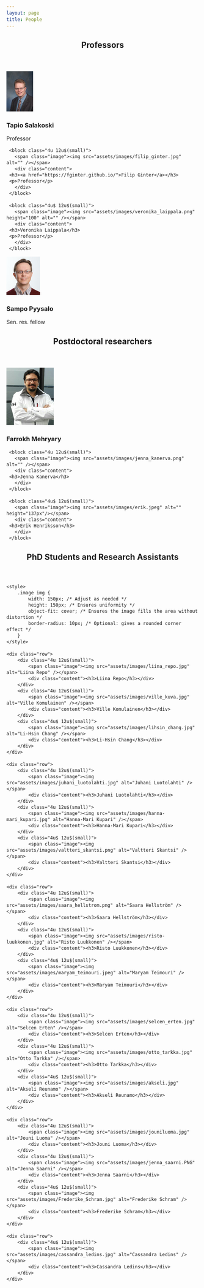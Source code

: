 ```yaml
---
layout: page
title: People
---
```


<section>
   <header class="major">
      <h2>Professors</h2>
   </header>
	
   <div class="row">
     <block class="4u 12u$(small)">
       <span class="image"><img src="assets/images/sala_web.jpg" alt="" /></span>
       <div class="content">
	 <h3>Tapio Salakoski</h3>
	 <p>Professor</p>
       </div>
     </block>
	
     <block class="4u 12u$(small)">
       <span class="image"><img src="assets/images/filip_ginter.jpg" alt="" /></span>
       <div class="content">
	 <h3><a href="https://fginter.github.io/">Filip Ginter</a></h3>
	 <p>Professor</p>
       </div>
     </block>
     
     <block class="4u$ 12u$(small)">
       <span class="image"><img src="assets/images/veronika_laippala.png" height="100" alt="" /></span>
       <div class="content">
	 <h3>Veronika Laippala</h3>
	 <p>Professor</p>
       </div>
     </block>
   </div> 
   
   <div class="row">
     <block class="4u$ 12u$(small)">
       <span class="image"><img src="assets/images/sampo_pyysalo.png" height="100" alt="" /></span>
       <div class="content">
	 <h3>Sampo Pyysalo</h3>
	 <p>Sen. res. fellow</p>
       </div>
     </block>
   </div>

</section>

<section>
   <header class="major">
      <h2>Postdoctoral researchers</h2>
   </header>
   <div class="row">
     <block class="4u 12u$(small)">
       <span class="image"><img src="assets/images/farrokh_mehryary.png" alt="" /></span>
       <div class="content">
	 <h3>Farrokh Mehryary</h3>
       </div>
     </block>

     <block class="4u 12u$(small)">
       <span class="image"><img src="assets/images/jenna_kanerva.png" alt="" /></span>
       <div class="content">
	 <h3>Jenna Kanerva</h3>
       </div>
     </block>

     <block class="4u$ 12u$(small)">
       <span class="image"><img src="assets/images/erik.jpeg" alt="" height="137px"/></span>
       <div class="content">
	 <h3>Erik Henriksson</h3>
       </div>
     </block>

   </div>

</section>

<section>
    <header class="major">
        <h2>PhD Students and Research Assistants</h2>
    </header>
    
    <style>
        .image img {
            width: 150px; /* Adjust as needed */
            height: 150px; /* Ensures uniformity */
            object-fit: cover; /* Ensures the image fills the area without distortion */
            border-radius: 10px; /* Optional: gives a rounded corner effect */
        }
    </style>
    
    <div class="row">
        <div class="4u 12u$(small)">
            <span class="image"><img src="assets/images/liina_repo.jpg" alt="Liina Repo" /></span>
            <div class="content"><h3>Liina Repo</h3></div>
        </div>
        <div class="4u 12u$(small)">
            <span class="image"><img src="assets/images/ville_kuva.jpg" alt="Ville Komulainen" /></span>
            <div class="content"><h3>Ville Komulainen</h3></div>
        </div>
        <div class="4u$ 12u$(small)">
            <span class="image"><img src="assets/images/lihsin_chang.jpg" alt="Li-Hsin Chang" /></span>
            <div class="content"><h3>Li-Hsin Chang</h3></div>
        </div>
    </div>
    
    <div class="row">
        <div class="4u 12u$(small)">
            <span class="image"><img src="assets/images/juhani_luotolahti.jpg" alt="Juhani Luotolahti" /></span>
            <div class="content"><h3>Juhani Luotolahti</h3></div>
        </div>
        <div class="4u 12u$(small)">
            <span class="image"><img src="assets/images/hanna-mari_kupari.jpg" alt="Hanna-Mari Kupari" /></span>
            <div class="content"><h3>Hanna-Mari Kupari</h3></div>
        </div>
        <div class="4u$ 12u$(small)">
            <span class="image"><img src="assets/images/valtteri_skantsi.png" alt="Valtteri Skantsi" /></span>
            <div class="content"><h3>Valtteri Skantsi</h3></div>
        </div>
    </div>
    
    <div class="row">
        <div class="4u 12u$(small)">
            <span class="image"><img src="assets/images/saara_hellstrom.png" alt="Saara Hellström" /></span>
            <div class="content"><h3>Saara Hellström</h3></div>
        </div>
        <div class="4u 12u$(small)">
            <span class="image"><img src="assets/images/risto-luukkonen.jpg" alt="Risto Luukkonen" /></span>
            <div class="content"><h3>Risto Luukkonen</h3></div>
        </div>
        <div class="4u$ 12u$(small)">
            <span class="image"><img src="assets/images/maryam_teimouri.jpeg" alt="Maryam Teimouri" /></span>
            <div class="content"><h3>Maryam Teimouri</h3></div>
        </div>
    </div>
    
    <div class="row">
        <div class="4u 12u$(small)">
            <span class="image"><img src="assets/images/selcen_erten.jpg" alt="Selcen Erten" /></span>
            <div class="content"><h3>Selcen Erten</h3></div>
        </div>
        <div class="4u 12u$(small)">
            <span class="image"><img src="assets/images/otto_tarkka.jpg" alt="Otto Tarkka" /></span>
            <div class="content"><h3>Otto Tarkka</h3></div>
        </div>
        <div class="4u$ 12u$(small)">
            <span class="image"><img src="assets/images/akseli.jpg" alt="Akseli Reunamo" /></span>
            <div class="content"><h3>Akseli Reunamo</h3></div>
        </div>
    </div>
    
    <div class="row">
        <div class="4u 12u$(small)">
            <span class="image"><img src="assets/images/jouniluoma.jpg" alt="Jouni Luoma" /></span>
            <div class="content"><h3>Jouni Luoma</h3></div>
        </div>
        <div class="4u 12u$(small)">
            <span class="image"><img src="assets/images/jenna_saarni.PNG" alt="Jenna Saarni" /></span>
            <div class="content"><h3>Jenna Saarni</h3></div>
        </div>
        <div class="4u$ 12u$(small)">
            <span class="image"><img src="assets/images/Frederike_Schram.jpg" alt="Frederike Schram" /></span>
            <div class="content"><h3>Frederike Schram</h3></div>
        </div>
    </div>
    
    <div class="row">
        <div class="4u$ 12u$(small)">
            <span class="image"><img src="assets/images/cassandra_ledins.jpg" alt="Cassandra Ledins" /></span>
            <div class="content"><h3>Cassandra Ledins</h3></div>
        </div>
    </div>
</section>


